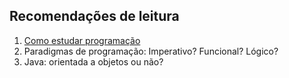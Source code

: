 Recomendações de leitura
------------------------

1. [Como estudar programação](../../general/how-to-study.md)
2. Paradigmas de programação: Imperativo? Funcional? Lógico?
3. Java: orientada a objetos ou não?
